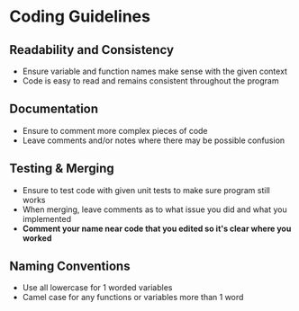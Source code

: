# Coding Guidelines

## Readability and Consistency
- Ensure variable and function names make sense with the given context
- Code is easy to read and remains consistent throughout the program

## Documentation
- Ensure to comment more complex pieces of code
- Leave comments and/or notes where there may be possible confusion

## Testing & Merging
- Ensure to test code with given unit tests to make sure program still works
- When merging, leave comments as to what issue you did and what you implemented
- **Comment your name near code that you edited so it's clear where you worked**

## Naming Conventions
- Use all lowercase for 1 worded variables
- Camel case for any functions or variables more than 1 word
